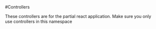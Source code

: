 #Controllers

These controllers are for the partial react application.
Make sure you only use controllers in this namespace
